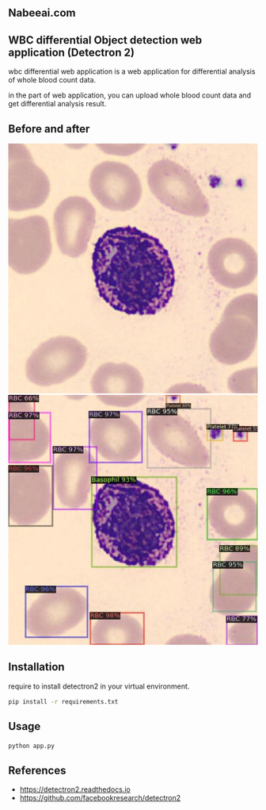 ## Nabeeai.com

## WBC differential Object detection web application (Detectron 2)

wbc differential web application is a web application for differential analysis of whole blood count data.

in the part of web application, you can upload whole blood count data and get differential analysis result.


## Before and after

![before](https://github.com/jaehakimm/Differential-Count-WBC-/blob/main/static/uploads/BA_38489_jpg.rf.2109095ae8a9b94586cf55a6e8e8c5e5.jpg)
![after](https://github.com/jaehakimm/Differential-Count-WBC-/blob/main/static/uploads/predicted_BA_38489_jpg.rf.2109095ae8a9b94586cf55a6e8e8c5e5.jpg)

## Installation

require to install detectron2 in your virtual environment.

```bash
pip install -r requirements.txt
```

## Usage

```bash
python app.py
```

## References

- https://detectron2.readthedocs.io
- https://github.com/facebookresearch/detectron2

